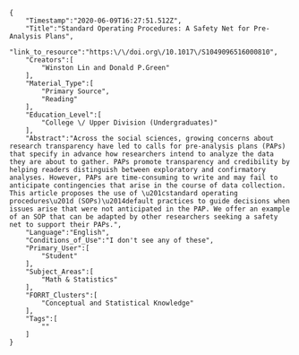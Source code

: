 
    {
        "Timestamp":"2020-06-09T16:27:51.512Z",
        "Title":"Standard Operating Procedures: A Safety Net for Pre-Analysis Plans",
        "link_to_resource":"https:\/\/doi.org\/10.1017\/S1049096516000810",
        "Creators":[
            "Winston Lin and Donald P.Green"
        ],
        "Material_Type":[
            "Primary Source",
            "Reading"
        ],
        "Education_Level":[
            "College \/ Upper Division (Undergraduates)"
        ],
        "Abstract":"Across the social sciences, growing concerns about research transparency have led to calls for pre-analysis plans (PAPs) that specify in advance how researchers intend to analyze the data they are about to gather. PAPs promote transparency and credibility by helping readers distinguish between exploratory and confirmatory analyses. However, PAPs are time-consuming to write and may fail to anticipate contingencies that arise in the course of data collection. This article proposes the use of \u201cstandard operating procedures\u201d (SOPs)\u2014default practices to guide decisions when issues arise that were not anticipated in the PAP. We offer an example of an SOP that can be adapted by other researchers seeking a safety net to support their PAPs.",
        "Language":"English",
        "Conditions_of_Use":"I don't see any of these",
        "Primary_User":[
            "Student"
        ],
        "Subject_Areas":[
            "Math & Statistics"
        ],
        "FORRT_Clusters":[
            "Conceptual and Statistical Knowledge"
        ],
        "Tags":[
            ""
        ]
    }
